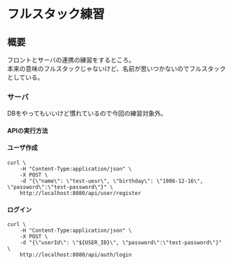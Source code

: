 # フルスタック練習

## 概要
フロントとサーバの連携の練習をするところ。  
本来の意味のフルスタックじゃないけど、名前が思いつかないのでフルスタックとしている。

### サーバ
DBをやってもいいけど慣れているので今回の練習対象外。


#### APIの実行方法
#### ユーザ作成
```
curl \
    -H "Content-Type:application/json" \
    -X POST \
    -d "{\"name\": \"test-uesr\", \"birthday\": \"1986-12-16\", \"password\":\"test-password\"}" \
    http://localhost:8080/api/user/register
```

#### ログイン
```
curl \
    -H "Content-Type:application/json" \
    -X POST \
    -d "{\"userId\": \"${USER_ID}\", \"password\":\"test-password\"}" \
    http://localhost:8080/api/auth/login
```